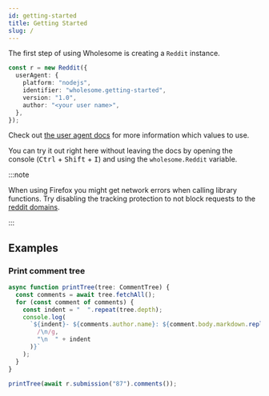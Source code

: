 ```yaml
---
id: getting-started
title: Getting Started
slug: /
---
```


The first step of using Wholesome is creating a `Reddit` instance.

```ts
const r = new Reddit({
  userAgent: {
    platform: "nodejs",
    identifier: "wholesome.getting-started",
    version: "1.0",
    author: "<your user name>",
  },
});
```

Check out [the user agent docs](/api/interfaces/useragent) for more information which values to use.

You can try it out right here without leaving the docs by opening the console (<kbd>Ctrl</kbd> + <kbd>Shift</kbd> + <kbd>I</kbd>) and using the `wholesome.Reddit` variable.

:::note

When using Firefox you might get network errors when calling library functions.
Try disabling the tracking protection to not block requests to the [reddit domains](/domains).

:::

## Examples

### Print comment tree

```ts
async function printTree(tree: CommentTree) {
  const comments = await tree.fetchAll();
  for (const comment of comments) {
    const indent = "  ".repeat(tree.depth);
    console.log(
      `${indent}- ${comments.author.name}: ${comment.body.markdown.replace(
        /\n/g,
        "\n  " + indent
      )}`
    );
  }
}

printTree(await r.submission("87").comments());
```
